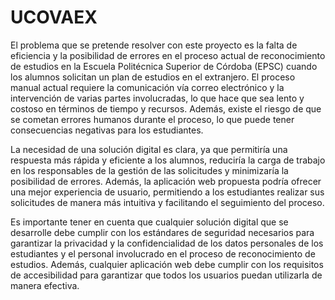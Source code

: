 # UCOVAEX
El problema que se pretende resolver con este proyecto es la falta de eficiencia y la posibilidad de errores en el proceso actual de reconocimiento de estudios en la Escuela Politécnica Superior de Córdoba (EPSC) cuando los alumnos solicitan un plan de estudios en el extranjero. El proceso manual actual requiere la comunicación vía correo electrónico y la intervención de varias partes involucradas, lo que hace que sea lento y costoso en términos de tiempo y recursos. Además, existe el riesgo de que se cometan errores humanos durante el proceso, lo que puede tener consecuencias negativas para los estudiantes.

La necesidad de una solución digital es clara, ya que permitiría una respuesta más rápida y eficiente a los alumnos, reduciría la carga de trabajo en los responsables de la gestión de las solicitudes y minimizaría la posibilidad de errores. Además, la aplicación web propuesta podría ofrecer una mejor experiencia de usuario, permitiendo a los estudiantes realizar sus solicitudes de manera más intuitiva y facilitando el seguimiento del proceso.

Es importante tener en cuenta que cualquier solución digital que se desarrolle debe cumplir con los estándares de seguridad necesarios para garantizar la privacidad y la confidencialidad de los datos personales de los estudiantes y el personal involucrado en el proceso de reconocimiento de estudios. Además, cualquier aplicación web debe cumplir con los requisitos de accesibilidad para garantizar que todos los usuarios puedan utilizarla de manera efectiva.
